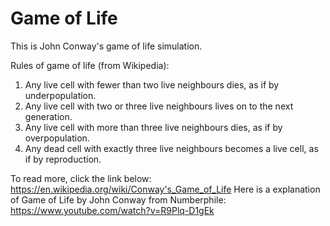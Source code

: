 # Game of Life
This is John Conway's game of life simulation.

Rules of game of life (from Wikipedia):
1. Any live cell with fewer than two live neighbours dies, as if by underpopulation.
2. Any live cell with two or three live neighbours lives on to the next generation.
3. Any live cell with more than three live neighbours dies, as if by overpopulation.
4. Any dead cell with exactly three live neighbours becomes a live cell, as if by reproduction.

To read more, click the link below:
https://en.wikipedia.org/wiki/Conway's_Game_of_Life
Here is a explanation of Game of Life by John Conway from Numberphile:
https://www.youtube.com/watch?v=R9Plq-D1gEk
